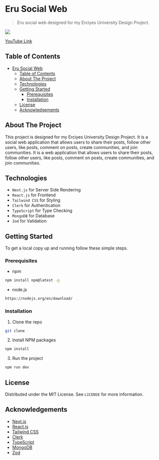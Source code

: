 # Eru Social Web
> Eru social web designed for my Erciyes University Design Project.


<a href="https://www.youtube.com/watch?v=3gyEawR3KL4">
  <img src="https://github.com/burakboduroglu/eru-social-web-app/assets/80620802/b5173878-5bc4-45ad-87fc-43a4fdab0b09" />
  <p>YouTube Link</p>
</a>

## Table of Contents
- [Eru Social Web](#eru-social-web)
  - [Table of Contents](#table-of-contents)
  - [About The Project](#about-the-project)
  - [Technologies](#technologies)
  - [Getting Started](#getting-started)
    - [Prerequisites](#prerequisites)
    - [Installation](#installation)
  - [License](#license)
  - [Acknowledgements](#acknowledgements)

## About The Project
This project is designed for my Erciyes University Design Project. It is a social web application that allows users to share their posts, follow other users, like posts, comment on posts, create communities, and join communities. It is a web application that allows users to share their posts, follow other users, like posts, comment on posts, create communities, and join communities.

## Technologies
- `Next.js` for Server Side Rendering
- `React.js` for Frontend
- `Tailwind CSS` for Styling
- `Clerk` for Authentication
- `TypeScript` for Type Checking
- `MongoDB` for Database
- `Zod` for Validation

## Getting Started
To get a local copy up and running follow these simple steps.

### Prerequisites
* npm
```sh
npm install npm@latest -g
```
* node.js
```sh
https://nodejs.org/en/download/
```

### Installation
1. Clone the repo
```sh
git clone
```
2. Install NPM packages
```sh
npm install
```
3. Run the project
```sh
npm run dev
```

## License
Distributed under the MIT License. See `LICENSE` for more information.

## Acknowledgements
* [Next.js](https://nextjs.org/)
* [React.js](https://reactjs.org/)
* [Tailwind CSS](https://tailwindcss.com/)
* [Clerk](https://clerk.dev/)
* [TypeScript](https://www.typescriptlang.org/)
* [MongoDB](https://www.mongodb.com/)
* [Zod](https://zod.dev/)
